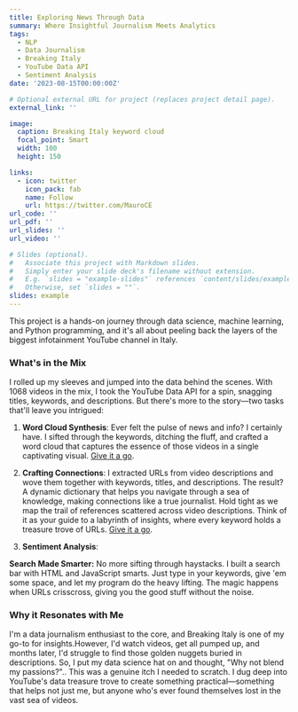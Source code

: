 ```yaml
---
title: Exploring News Through Data
summary: Where Insightful Journalism Meets Analytics
tags:
  - NLP
  - Data Journalism
  - Breaking Italy
  - YouTube Data API
  - Sentiment Analysis
date: '2023-08-15T00:00:00Z'

# Optional external URL for project (replaces project detail page).
external_link: ''

image:
  caption: Breaking Italy keyword cloud
  focal_point: Smart
  width: 100
  height: 150

links:
  - icon: twitter
    icon_pack: fab
    name: Follow
    url: https://twitter.com/MauroCE
url_code: ''
url_pdf: ''
url_slides: ''
url_video: ''

# Slides (optional).
#   Associate this project with Markdown slides.
#   Simply enter your slide deck's filename without extension.
#   E.g. `slides = "example-slides"` references `content/slides/example-slides.md`.
#   Otherwise, set `slides = ""`.
slides: example
---
```


This project is a hands-on journey through data science, machine learning, and Python programming, and it's all about peeling back the layers of the biggest infotainment YouTube channel in Italy.

### What's in the Mix
I rolled up my sleeves and jumped into the data behind the scenes. With 1068 videos in the mix, I took the YouTube Data API for a spin, snagging titles, keywords, and descriptions. But there's more to the story—two tasks that'll leave you intrigued:

1. **Word Cloud Synthesis**: Ever felt the pulse of news and info? I certainly have. I sifted through the keywords, ditching the fluff, and crafted a word cloud that captures the essence of those videos in a single captivating visual. [Give it a go](https://colab.research.google.com/drive/16yfS7oRSjJbhcZGoKDyWco1rn2pBEiXu?usp=sharing).

2. **Crafting Connections**: I extracted URLs from video descriptions and wove them together with keywords, titles, and descriptions. The result? A dynamic dictionary that helps you navigate through a sea of knowledge, making connections like a true journalist. Hold tight as we map the trail of references scattered across video descriptions. Think of it as your guide to a labyrinth of insights, where every keyword holds a treasure trove of URLs. [Give it a go](https://maurocamaraescudero.netlify.app/breaking_italy.html).
3. **Sentiment Analysis**: 

**Search Made Smarter:**
No more sifting through haystacks. I built a search bar with HTML and JavaScript smarts. Just type in your keywords, give 'em some space, and let my program do the heavy lifting. The magic happens when URLs crisscross, giving you the good stuff without the noise.

### Why it Resonates with Me
I'm a data journalism enthusiast to the core, and Breaking Italy is one of my go-to for insights.However, I'd watch videos, get all pumped up, and months later, I'd struggle to find those golden nuggets buried in descriptions. So, I put my data science hat on and thought, "Why not blend my passions?".. This was a genuine itch I needed to scratch. I dug deep into YouTube's data treasure trove to create something practical—something that helps not just me, but anyone who's ever found themselves lost in the vast sea of videos.
